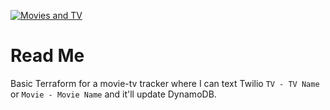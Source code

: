 [![Movies and TV](https://github.com/hxrsmurf/playground-repo/actions/workflows/movies-tv.yml/badge.svg)](https://github.com/hxrsmurf/playground-repo/actions/workflows/movies-tv.yml)

# Read Me
Basic Terraform for a movie-tv tracker where I can text Twilio `TV - TV Name` or `Movie - Movie Name` and it'll update DynamoDB.
